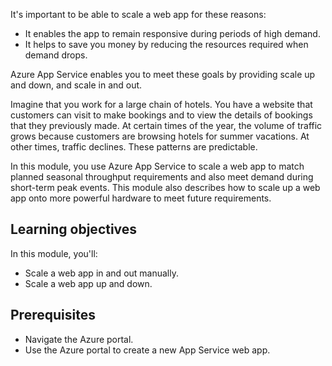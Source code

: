 It's important to be able to scale a web app for these reasons:

- It enables the app to remain responsive during periods of high demand.
- It helps to save you money by reducing the resources required when demand drops.

Azure App Service enables you to meet these goals by providing scale up and down, and scale in and out.

Imagine that you work for a large chain of hotels. You have a website that customers can visit to make bookings and to view the details of bookings that they previously made. At certain times of the year, the volume of traffic grows because customers are browsing hotels for summer vacations. At other times, traffic declines. These patterns are predictable.

In this module, you use Azure App Service to scale a web app to match planned seasonal throughput requirements and also meet demand during short-term peak events. This module also describes how to scale up a web app onto more powerful hardware to meet future requirements.

## Learning objectives

In this module, you'll:

- Scale a web app in and out manually.
- Scale a web app up and down.

## Prerequisites

- Navigate the Azure portal.
- Use the Azure portal to create a new App Service web app.
